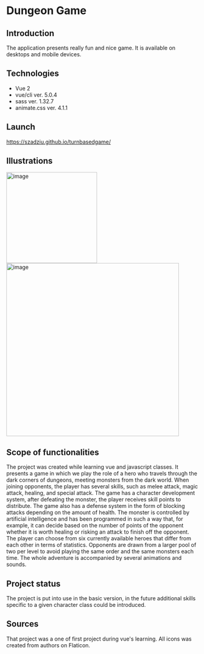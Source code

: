# Dungeon Game

## Introduction

The application presents really fun and nice game. It is available on desktops and mobile devices.

## Technologies

* Vue 2
* vue/cli ver. 5.0.4
* sass ver. 1.32.7
* animate.css ver. 4.1.1

## Launch

https://szadziu.github.io/turnbasedgame/

## Illustrations

<img width="238" alt="image" src="https://user-images.githubusercontent.com/73105872/185734995-fc23c9f0-869b-4dd6-9124-4dfa9115fb90.png">

<img width="453" alt="image" src="https://user-images.githubusercontent.com/73105872/185734981-9317618b-9ce9-4b9f-b163-511269ca4e14.png">


## Scope of functionalities

The project was created while learning vue and javascript classes. It presents a game in which we play the role of a hero who travels through the dark corners of dungeons, meeting monsters from the dark world. When joining opponents, the player has several skills, such as melee attack, magic attack, healing, and special attack. The game has a character development system, after defeating the monster, the player receives skill points to distribute. The game also has a defense system in the form of blocking attacks depending on the amount of health. The monster is controlled by artificial intelligence and has been programmed in such a way that, for example, it can decide based on the number of points of the opponent whether it is worth healing or risking an attack to finish off the opponent. The player can choose from six currently available heroes that differ from each other in terms of statistics. Opponents are drawn from a larger pool of two per level to avoid playing the same order and the same monsters each time. The whole adventure is accompanied by several animations and sounds.

## Project status

The project is put into use in the basic version, in the future additional skills specific to a given character class could be introduced.

## Sources

That project was a one of first project during vue's learning.
All icons was created from authors on Flaticon.
